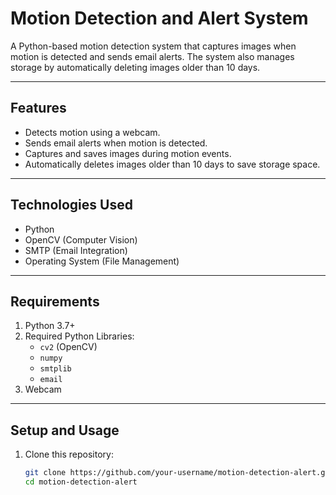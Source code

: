 # **Motion Detection and Alert System**

A Python-based motion detection system that captures images when motion is detected and sends email alerts. The system also manages storage by automatically deleting images older than 10 days.

---

## **Features**
- Detects motion using a webcam.
- Sends email alerts when motion is detected.
- Captures and saves images during motion events.
- Automatically deletes images older than 10 days to save storage space.

---

## **Technologies Used**
- Python
- OpenCV (Computer Vision)
- SMTP (Email Integration)
- Operating System (File Management)

---

## **Requirements**

1. Python 3.7+
2. Required Python Libraries:
   - `cv2` (OpenCV)
   - `numpy`
   - `smtplib`
   - `email`
3. Webcam

---

## **Setup and Usage**

1. Clone this repository:
   ```bash
   git clone https://github.com/your-username/motion-detection-alert.git
   cd motion-detection-alert
